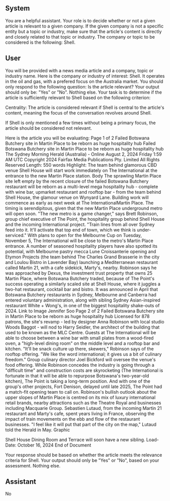 ## System

You are a helpful assistant. Your role is to decide whether or not a given article is relevant to a given company. If the given company is not a specific entity but a topic or industry, make sure that the article's content is directly and closely related to that topic or industry. The company or topic to be considered is the following: Shell.

## User


You will be provided with a news media article and a company, topic or industry name. Here is the company or industry of interest: Shell. It operates in the oil and gas, with a prefered focus on the Australia market. You should only respond to the following question: Is the article relevant? Your output should only be: "Yes" or "No". Nothing else. Your task is to determine if the article is sufficiently relevant to Shell based on the following criterion:

Centrality: The article is considered relevant if Shell is central to the article's content, meaning the focus of the conversation revolves around Shell.

If Shell is only mentioned a few times without being a primary focus, the article should be considered not relevant.

Here is the article you will be evaluating: Page 1 of 2
Failed Botswana Butchery site in Martin Place to be reborn as huge hospitality hub
Failed Botswana Butchery site in Martin Place to be reborn as huge 
hospitality hub
The Sydney Morning Herald (Australia) - Online
August 2, 2024 Friday 1:59 AM UTC
Copyright 2024 Fairfax Media Publications Pty. Limited All Rights Reserved
Length: 550 words
Highlight: The team behind glamorous CBD venue Shell House will start work immediately on The International at 
the entrance to the new Martin Place station.
Body
The sprawling Martin Place site left empty by the recent closure of the failed Botswana Butchery restaurant will be 
reborn as a multi-level mega hospitality hub - complete with wine bar, upmarket restaurant and rooftop bar - from 
the team behind Shell House, the glamour venue on Wynyard Lane.
Building work will commence as early as next week at The InternationalMartin Place. The timing is serendipitous, 
given that the new Martin Place underground metro will open soon.
"The new metro is a game changer," says Brett Robinson, group chief executive of The Point, the hospitality group 
behind Shell House and the incoming International project. "Train lines from all over Sydney feed into it. It'll activate 
that top end of town, which we think is under-serviced."
With plans to open for the Melbourne Cup on Tuesday, November 5, The International will be close to the metro's 
Martin Place entrance. A number of seasoned hospitality players have also spotted its potential, with Melbourne 
pastry mecca Lune Croissanterie opening and Etymon Projects (the team behind The Charles Grand Brasserie in 
the city and Loulou Bistro in Lavender Bay) launching a Mediterranean restaurant called Martin 21, with a cafe 
sidekick, Marty's, nearby.
Robinson says he was approached by Dexus, the investment trust property that owns 25 Martin Place, where 
Botswana Butchery traded, because of The Point's success operating a similarly scaled site at Shell House, where 
it juggles a two-hat restaurant, cocktail bar and bistro.
It was announced in April that Botswana Butchery restaurants in Sydney, Melbourne and Canberra had entered 
voluntary administration, along with sibling Sydney Asian-inspired restaurant White + Wong's, in one of the biggest 
hospitality shake-outs of 2024.
Link to Image
Jennifer Soo
Page 2 of 2
Failed Botswana Butchery site in Martin Place to be reborn as huge hospitality hub
Licensed for 878 patrons, the site's revamp - led by designer Anna Robinson with local studio Woods Baggot - will 
nod to Harry Seidler, the architect of the building that used to be known as the MLC Centre. Guests at The 
International will be able to choose between a wine bar with small plates from a wood-fired oven, a "high-level 
dining room" on the middle level and a rooftop bar and kitchen.
"It'll be snack culture up there, skewers," Robinson says of the rooftop offering. "We like the word international; it 
gives us a bit of culinary freedom." Group culinary director Joel Bickford will oversee the venue's food offering.
While Robinson concedes the industry is going through a "difficult time" and construction costs are skyrocketing 
(The International is fortunate in that it will be able to repurpose Botswana's two-year-old kitchen), The Point is 
taking a long-term position. And with one of the group's other projects, Fort Denison, delayed until late 2025, The 
Point had a match-fit opening team to call on.
Robinson's bullish outlook about the upper slopes of Martin Place is centred on its mix of luxury international retail 
brands, nearby attractions such as the Theatre Royal and businesses including Macquarie Group.
Sebastien Lutaud, from the incoming Martin 21 restaurant and Marty's cafe, spent years living in France, observing 
the impact of train movements on the ebb and flow of the restaurant businesses. "I feel like it will put that part of the 
city on the map," Lutaud told the Herald in May.
Graphic
 
Shell House Dining Room and Terrace will soon have a new sibling.
Load-Date: October 16, 2024
End of Document

Your response should be based on whether the article meets the relevance criteria for Shell.
Your output should only be "Yes" or "No", based on your assessment. Nothing else.
            

## Assistant

No

